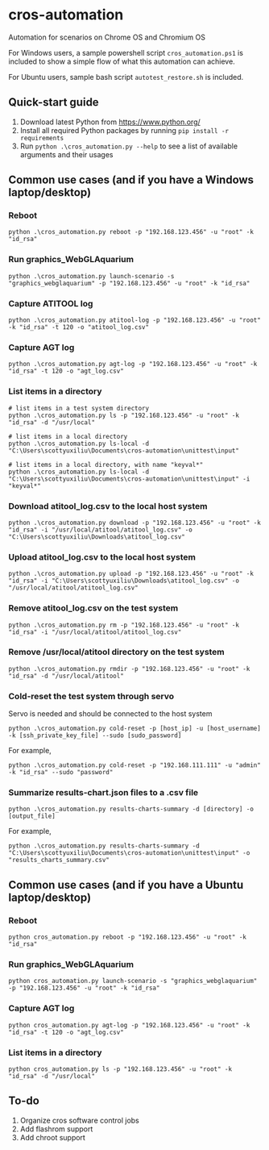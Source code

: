 # cros-automation
Automation for scenarios on Chrome OS and Chromium OS

For Windows users, a sample powershell script `cros_automation.ps1` is included to show a simple flow of what this automation can achieve.

For Ubuntu users, sample bash script `autotest_restore.sh` is included.


<!-- ## Pre-requisites
1.   `cros_sdk` should already be set up on a host system. `cros_sdk` guide: https://chromium.googlesource.com/chromiumos/docs/+/main/developer_guide.md
2.   `autotest` should be launched at least once. This way, `/usr/local/autotest` directory is set up on the test system. A sample scenario to run using `autotest` is shown here: https://chromium.googlesource.com/chromiumos/third_party/autotest/+/refs/heads/master/client/site_tests/power_LoadTest/README.md -->

## Quick-start guide
1.   Download latest Python from https://www.python.org/
1.   Install all required Python packages by running `pip install -r requirements`
2.   Run `python .\cros_automation.py --help` to see a list of available arguments and their usages


## Common use cases (and if you have a Windows laptop/desktop)

### Reboot

```
python .\cros_automation.py reboot -p "192.168.123.456" -u "root" -k "id_rsa"
```

### Run graphics_WebGLAquarium

```
python .\cros_automation.py launch-scenario -s "graphics_webglaquarium" -p "192.168.123.456" -u "root" -k "id_rsa"
```

### Capture ATITOOL log

```
python .\cros_automation.py atitool-log -p "192.168.123.456" -u "root" -k "id_rsa" -t 120 -o "atitool_log.csv"
```

### Capture AGT log

```
python .\cros_automation.py agt-log -p "192.168.123.456" -u "root" -k "id_rsa" -t 120 -o "agt_log.csv"
```

### List items in a directory

```
# list items in a test system directory
python .\cros_automation.py ls -p "192.168.123.456" -u "root" -k "id_rsa" -d "/usr/local"

# list items in a local directory
python .\cros_automation.py ls-local -d "C:\Users\scottyuxiliu\Documents\cros-automation\unittest\input"

# list items in a local directory, with name "keyval*"
python .\cros_automation.py ls-local -d "C:\Users\scottyuxiliu\Documents\cros-automation\unittest\input" -i "keyval*"
```


### Download atitool_log.csv to the local host system

```
python .\cros_automation.py download -p "192.168.123.456" -u "root" -k "id_rsa" -i "/usr/local/atitool/atitool_log.csv" -o "C:\Users\scottyuxiliu\Downloads\atitool_log.csv"
```

### Upload atitool_log.csv to the local host system

```
python .\cros_automation.py upload -p "192.168.123.456" -u "root" -k "id_rsa" -i "C:\Users\scottyuxiliu\Downloads\atitool_log.csv" -o "/usr/local/atitool/atitool_log.csv"
```

### Remove atitool_log.csv on the test system

```
python .\cros_automation.py rm -p "192.168.123.456" -u "root" -k "id_rsa" -i "/usr/local/atitool/atitool_log.csv"
```

### Remove /usr/local/atitool directory on the test system

```
python .\cros_automation.py rmdir -p "192.168.123.456" -u "root" -k "id_rsa" -d "/usr/local/atitool"
```

### Cold-reset the test system through servo

Servo is needed and should be connected to the host system

```
python .\cros_automation.py cold-reset -p [host_ip] -u [host_username] -k [ssh_private_key_file] --sudo [sudo_password]
```

For example,

```
python .\cros_automation.py cold-reset -p "192.168.111.111" -u "admin" -k "id_rsa" --sudo "password"
```

### Summarize results-chart.json files to a .csv file

```
python .\cros_automation.py results-charts-summary -d [directory] -o [output_file]
```

For example,

```
python .\cros_automation.py results-charts-summary -d "C:\Users\scottyuxiliu\Documents\cros-automation\unittest\input" -o "results_charts_summary.csv"
```


## Common use cases (and if you have a Ubuntu laptop/desktop)

### Reboot

```
python cros_automation.py reboot -p "192.168.123.456" -u "root" -k "id_rsa"
```

### Run graphics_WebGLAquarium

```
python cros_automation.py launch-scenario -s "graphics_webglaquarium" -p "192.168.123.456" -u "root" -k "id_rsa"
```

### Capture AGT log

```
python cros_automation.py agt-log -p "192.168.123.456" -u "root" -k "id_rsa" -t 120 -o "agt_log.csv"
```


### List items in a directory


```
python cros_automation.py ls -p "192.168.123.456" -u "root" -k "id_rsa" -d "/usr/local"
```


## To-do
1.   Organize cros software control jobs
2.   Add flashrom support
3.   Add chroot support